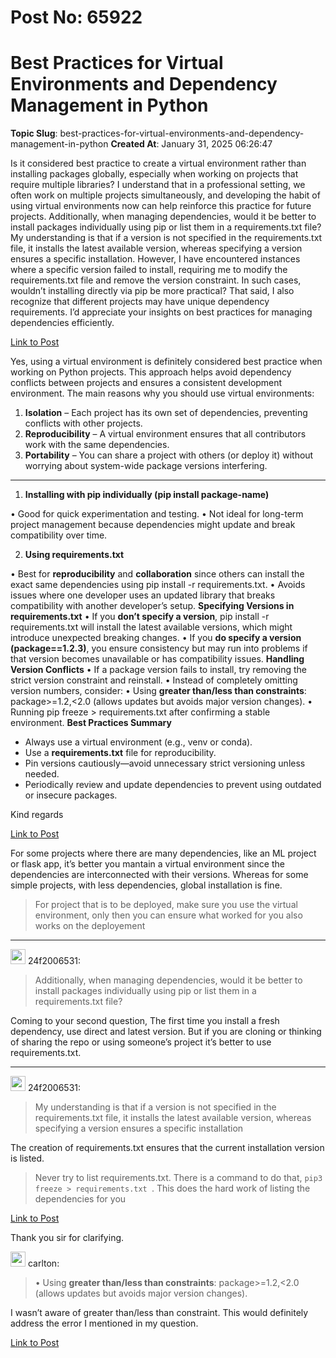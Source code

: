 # Post No: 65922
# Best Practices for Virtual Environments and Dependency Management in Python
**Topic Slug**: best-practices-for-virtual-environments-and-dependency-management-in-python
**Created At**: January 31, 2025 06:26:47

Is it considered best practice to create a virtual environment rather than installing packages globally, especially when working on projects that require multiple libraries? I understand that in a professional setting, we often work on multiple projects simultaneously, and developing the habit of using virtual environments now can help reinforce this practice for future projects.
Additionally, when managing dependencies, would it be better to install packages individually using pip or list them in a requirements.txt file? My understanding is that if a version is not specified in the requirements.txt file, it installs the latest available version, whereas specifying a version ensures a specific installation. However, I have encountered instances where a specific version failed to install, requiring me to modify the requirements.txt file and remove the version constraint. In such cases, wouldn’t installing directly via pip be more practical?
That said, I also recognize that different projects may have unique dependency requirements. I’d appreciate your insights on best practices for managing dependencies efficiently.

[Link to Post](https://discourse.onlinedegree.iitm.ac.in/t/best-practices-for-virtual-environments-and-dependency-management-in-python/588140)

Yes, using a virtual environment is definitely considered best practice when working on Python projects. This approach helps avoid dependency conflicts between projects and ensures a consistent development environment. The main reasons why you should use virtual environments:
<ol>
<li>
<strong>Isolation</strong> – Each project has its own set of dependencies, preventing conflicts with other projects.
</li>
<li>
<strong>Reproducibility</strong> – A virtual environment ensures that all contributors work with the same dependencies.
</li>
<li>
<strong>Portability</strong> – You can share a project with others (or deploy it) without worrying about system-wide package versions interfering.
</li>
</ol>
<hr>
<ol>
<li><strong>Installing with pip individually (pip install package-name)</strong></li>
</ol>
• Good for quick experimentation and testing.
• Not ideal for long-term project management because dependencies might update and break compatibility over time.
<ol start="2">
<li><strong>Using requirements.txt</strong></li>
</ol>
• Best for <strong>reproducibility</strong> and <strong>collaboration</strong> since others can install the exact same dependencies using pip install -r requirements.txt.
• Avoids issues where one developer uses an updated library that breaks compatibility with another developer’s setup.
<strong>Specifying Versions in requirements.txt</strong>
• If you <strong>don’t specify a version</strong>, pip install -r requirements.txt will install the latest available versions, which might introduce unexpected breaking changes.
• If you <strong>do specify a version (package==1.2.3)</strong>, you ensure consistency but may run into problems if that version becomes unavailable or has compatibility issues.
<strong>Handling Version Conflicts</strong>
• If a package version fails to install, try removing the strict version constraint and reinstall.
• Instead of completely omitting version numbers, consider:
• Using <strong>greater than/less than constraints</strong>: package&gt;=1.2,&lt;2.0 (allows updates but avoids major version changes).
• Running pip freeze &gt; requirements.txt after confirming a stable environment.
<strong>Best Practices Summary</strong>
<ul>
<li>Always use a virtual environment (e.g., venv or conda).</li>
<li>Use a <strong>requirements.txt</strong> file for reproducibility.</li>
<li>Pin versions cautiously—avoid unnecessary strict versioning unless needed.</li>
<li>Periodically review and update dependencies to prevent using outdated or insecure packages.</li>
</ul>
Kind regards

[Link to Post](https://discourse.onlinedegree.iitm.ac.in/t/best-practices-for-virtual-environments-and-dependency-management-in-python/588153)

For some projects where there are many dependencies, like an ML project or flask app, it’s better you mantain a virtual environment since the dependencies are interconnected with their versions.
Whereas for some simple projects, with less dependencies, global installation is fine.
<blockquote>
For project that is to be deployed, make sure you use the virtual environment, only then you can ensure what worked for you also works on the deployement
</blockquote>
<hr>
<aside class="quote group-ds-students" data-username="24f2006531" data-post="1" data-topic="165922">
<div class="title">
<div class="quote-controls"></div>
<img alt="" width="24" height="24" src="https://dub1.discourse-cdn.com/flex013/user_avatar/discourse.onlinedegree.iitm.ac.in/24f2006531/48/111700_2.png" class="avatar"> 24f2006531:</div>
<blockquote>
Additionally, when managing dependencies, would it be better to install packages individually using pip or list them in a requirements.txt file?
</blockquote>
</aside>
Coming to your second question,
The first time you install a fresh dependency, use direct and latest version. But if you are cloning or thinking of sharing the repo or using someone’s project it’s better to use requirements.txt.
<hr>
<aside class="quote group-ds-students" data-username="24f2006531" data-post="1" data-topic="165922">
<div class="title">
<div class="quote-controls"></div>
<img alt="" width="24" height="24" src="https://dub1.discourse-cdn.com/flex013/user_avatar/discourse.onlinedegree.iitm.ac.in/24f2006531/48/111700_2.png" class="avatar"> 24f2006531:</div>
<blockquote>
My understanding is that if a version is not specified in the requirements.txt file, it installs the latest available version, whereas specifying a version ensures a specific installation
</blockquote>
</aside>
The creation of requirements.txt ensures that the current installation version is listed.
<blockquote>
Never try to list requirements.txt. There is a command to do that, <code>pip3 freeze &gt; requirements.txt </code>. This does the hard work of listing the dependencies for you
</blockquote>

[Link to Post](https://discourse.onlinedegree.iitm.ac.in/t/best-practices-for-virtual-environments-and-dependency-management-in-python/588155)

Thank you sir for clarifying.
<aside class="quote group-ds-students" data-username="carlton" data-post="2" data-topic="165922">
<div class="title">
<div class="quote-controls"></div>
<img alt="" width="24" height="24" src="https://dub1.discourse-cdn.com/flex013/user_avatar/discourse.onlinedegree.iitm.ac.in/carlton/48/56317_2.png" class="avatar"> carlton:</div>
<blockquote>
• Using <strong>greater than/less than constraints</strong>: package&gt;=1.2,&lt;2.0 (allows updates but avoids major version changes).
</blockquote>
</aside>
I wasn’t aware of greater than/less than constraint. This would definitely address the error I mentioned in my question.

[Link to Post](https://discourse.onlinedegree.iitm.ac.in/t/best-practices-for-virtual-environments-and-dependency-management-in-python/588159)

